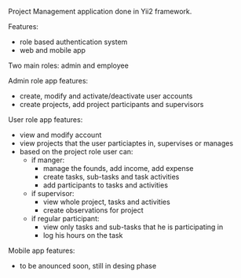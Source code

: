 Project Management application done in Yii2 framework.

Features:
- role based authentication system
- web and mobile app

Two main roles: admin and employee

Admin role app features:
- create, modify and activate/deactivate user accounts
- create projects, add project participants and supervisors

User role app features:
- view and modify account
- view projects that the user particiaptes in, supervises or manages
- based on the project role user can:
  - if manger:
    - manage the founds, add income, add expense
    - create tasks, sub-tasks and task activities
    - add participants to tasks and activities
  - if supervisor:
    - view whole project, tasks and activities
    - create observations for project
  - if regular participant:
    - view only tasks and sub-tasks that he is participating in
    - log his hours on the task
    
Mobile app features:
- to be anounced soon, still in desing phase
